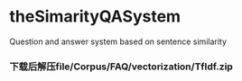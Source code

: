 # theSimarityQASystem
Question and answer system based on sentence similarity
### 下载后解压file/Corpus/FAQ/vectorization/TfIdf.zip
